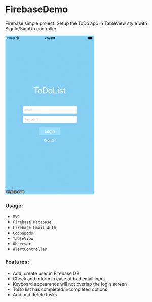 # FirebaseDemo
Firebase simple project. Setup the ToDo app in TableView style with SignIn/SignUp controller

![FirebaseDemo](./Screenshots.gif "Firebase Demo")


### Usage:
* `MVC`
* `Firebase Database`
* `Firebase Email Auth`
* `Cocoapods`
* `TableView`
* `Observer`
* `AlertController`

 
### Features: 
* Add, create user in Firebase DB
* Check and inform in case of bad email input
* Keyboard appearence will not overlap the login screen
* ToDo list has completed/incompleted options
* Add and delete tasks

